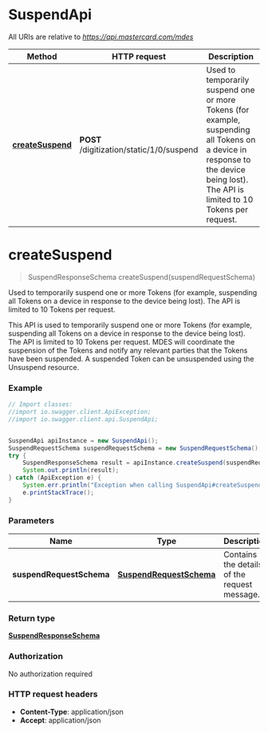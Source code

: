 # SuspendApi

All URIs are relative to *https://api.mastercard.com/mdes*

Method | HTTP request | Description
------------- | ------------- | -------------
[**createSuspend**](SuspendApi.md#createSuspend) | **POST** /digitization/static/1/0/suspend | Used to temporarily suspend one or more Tokens (for example, suspending all Tokens on a device in response to the device being lost).  The API is limited to 10 Tokens per request.


<a name="createSuspend"></a>
# **createSuspend**
> SuspendResponseSchema createSuspend(suspendRequestSchema)

Used to temporarily suspend one or more Tokens (for example, suspending all Tokens on a device in response to the device being lost).  The API is limited to 10 Tokens per request.

This API is used to temporarily suspend one or more Tokens (for example, suspending all Tokens on a device in response to the device being lost).  The API is limited to 10 Tokens per request. MDES will coordinate the suspension of the Tokens and notify any relevant parties that the Tokens have been suspended. A suspended Token can be unsuspended using the Unsuspend resource. 

### Example
```java
// Import classes:
//import io.swagger.client.ApiException;
//import io.swagger.client.api.SuspendApi;


SuspendApi apiInstance = new SuspendApi();
SuspendRequestSchema suspendRequestSchema = new SuspendRequestSchema(); // SuspendRequestSchema | Contains the details of the request message. 
try {
    SuspendResponseSchema result = apiInstance.createSuspend(suspendRequestSchema);
    System.out.println(result);
} catch (ApiException e) {
    System.err.println("Exception when calling SuspendApi#createSuspend");
    e.printStackTrace();
}
```

### Parameters

Name | Type | Description  | Notes
------------- | ------------- | ------------- | -------------
 **suspendRequestSchema** | [**SuspendRequestSchema**](SuspendRequestSchema.md)| Contains the details of the request message.  | [optional]

### Return type

[**SuspendResponseSchema**](SuspendResponseSchema.md)

### Authorization

No authorization required

### HTTP request headers

 - **Content-Type**: application/json
 - **Accept**: application/json

